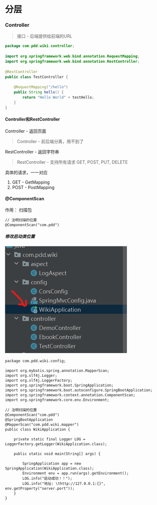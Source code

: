 # 分层

### Controller

> 接口  - 后端提供给前端的URL

```java
package com.pdd.wiki.controller;

import org.springframework.web.bind.annotation.RequestMapping;
import org.springframework.web.bind.annotation.RestController;

@RestController
public class TestController {

    @RequestMapping("/hello")
    public String hello() {
        return "Hello World" + testHello;
    }
}
```

#### Controller和RestController

Controller - 返回页面

> Controller - 前后端分离，用不到了

RestController - 返回字符串

> RestController  - 支持所有请求 GET, POST, PUT, DELETE

具体的请求，一一对应

1. GET - GetMapping
2. POST - PostMapping



#### @ComponentScan

作用： 扫描包

```
// 注明扫描的位置
@ComponentScan("com.pdd")
```



##### 修改启动类位置

![改变启动类位置](../img/scan.png)

```
package com.pdd.wiki.config;

import org.mybatis.spring.annotation.MapperScan;
import org.slf4j.Logger;
import org.slf4j.LoggerFactory;
import org.springframework.boot.SpringApplication;
import org.springframework.boot.autoconfigure.SpringBootApplication;
import org.springframework.context.annotation.ComponentScan;
import org.springframework.core.env.Environment;

// 注明扫描的位置
@ComponentScan("com.pdd")
@SpringBootApplication
@MapperScan("com.pdd.wiki.mapper")
public class WikiApplication {

    private static final Logger LOG = LoggerFactory.getLogger(WikiApplication.class);

    public static void main(String[] args) {

        SpringApplication app = new SpringApplication(WikiApplication.class);
        Environment env = app.run(args).getEnvironment();
        LOG.info("启动成功！！");
        LOG.info("地址: \thttp://127.0.0.1:{}", env.getProperty("server.port"));
    }
}
```

